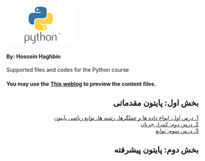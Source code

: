 <img src="images/Python-logo.png" alt="Diffrent perspective of objects." width="180" height="100" >

#### By: Hossein Haghbin

Supported files and codes for the Python course

#### You may use the [This weblog](https://haghbinh.github.io/Python-Course/) to preview the content files.
<h2 style="text-align: justify; direction:rtl">   
بخش اول: پایتون مقدماتی
</h2>

<div dir=rtl>
<a href="https://github.com/haghbinh/Python-Course/blob/master/Note%20Books/sec1.ipynb" target="_blank">
  1. درس اول: انواع داده ها و عملگرها، رشته ها، توابع ریاضی پایتون 
</a> <br>
<div dir=rtl>
<a href="https://github.com/haghbinh/Python-Course/blob/master/Note%20Books/sec2.ipynb" target="_blank">
  2. درس دوم: کنترل جریان 
</a> <br> 
<div dir=rtl>
<a href="https://github.com/haghbinh/Python-Course/blob/master/Note%20Books/sec3.ipynb" target="_blank">
  3. درس سوم: توابع 
</a> <br> 

<h2 style="text-align: justify; direction:rtl">   
بخش دوم: پایتون پیشرفته
</h2>

